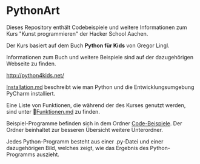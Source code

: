 # PythonArt

Dieses Repository enthält Codebeispiele und weitere Informationen zum Kurs "Kunst programmieren" der Hacker School Aachen.

Der Kurs basiert auf dem Buch **Python für Kids** von Gregor Lingl.

Informationen zum Buch und weitere Beispiele sind auf der dazugehörigen Webseite zu finden.

<http://python4kids.net/>

[Installation.md](Installation.md) beschreibt wie man Python und die Entwicklungsumgebung PyCharm installiert.

Eine Liste von Funktionen, die während der des Kurses genutzt werden, sind unter [Funktionen.md](Funktion.md) zu finden.

Beispiel-Programme befinden sich in dem Ordner [Code-Beispiele](CodeBeispiele). Der Ordner beinhaltet zur besseren Übersicht weitere Unterordner.

Jedes Python-Programm besteht aus einer .py-Datei und einer dazugehörigen Bild, welches zeigt, wie das Ergebnis des Python-Programms auszieht.
